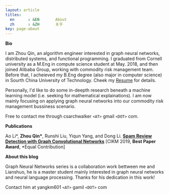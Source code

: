 ```yaml
---
layout: article
titles:
  en      : &EN       About
  zh      : &ZH       关于
key: page-about
---
```



**Bio**

I am Zhou Qin,  an algorithm engineer interested in graph neural networks, distributed systems, and functional programming. I graduated from Cornell university as a M.Eng in compute science student at May. 2018, and then joined Alibaba Group, working with commodity risk management team. Before that, I acheieved my B.Eng degree (also major in computer science) in Sourth China University of Technology. Cheek my [Resume](https://github.com/archwalker/archwalker.github.io/blob/master/_posts/Curriculum_Vitae.pdf) for details.

Personally, I'd like to do some in-deepth research beneath a machine learning model (i.e. seeking for mathematical explainations). I am now mainly focusing on applying graph neural networks into our commodity risk management bussiness scenario. 

 Free to contact me through csarchwalker `<AT>` gmail `<DOT>` com.



**Publications**

Ao Li\*, __Zhou Qin\*__, Runshi Liu, Yiqun Yang, and Dong Li. [**Spam Review Detection with Graph Convolutional Networks**](https://arxiv.org/abs/1908.10679) [CIKM 2019, **Best Paper Award**, \*Equal Contribution]



**About this blog**

Graph Neural Networks series is a collaboration work bettween me and Lianshuo, he is a master student mainly interested in graph neural networks and neural language processing. Thanks for his dedication in this work!

Contact him at yangkm601 `<AT>` gamil `<DOT>` com
